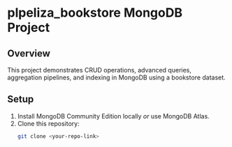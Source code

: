 # plpeliza_bookstore MongoDB Project

## Overview
This project demonstrates CRUD operations, advanced queries, aggregation pipelines, and indexing in MongoDB using a bookstore dataset.

## Setup
1. Install MongoDB Community Edition locally *or* use MongoDB Atlas.
2. Clone this repository:
   ```bash
   git clone <your-repo-link>